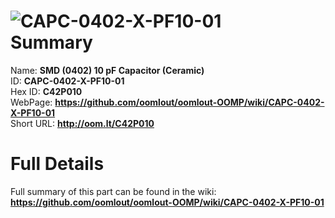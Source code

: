 
![CAPC-0402-X-PF10-01](https://github.com/oomlout/oomlout-OOMP/blob/master/parts/CAPC-0402-X-PF10-01/CAPC-0402-X-PF10-01_420.jpg)   
Summary
=================
  
Name: __SMD (0402) 10 pF Capacitor (Ceramic)__    
ID: __CAPC-0402-X-PF10-01__   
Hex ID: __C42P010__   
WebPage: __https://github.com/oomlout/oomlout-OOMP/wiki/CAPC-0402-X-PF10-01__   
Short URL: __http://oom.lt/C42P010__   

Full Details
==========================
Full summary of this part can be found in the wiki:   
__https://github.com/oomlout/oomlout-OOMP/wiki/CAPC-0402-X-PF10-01__    

